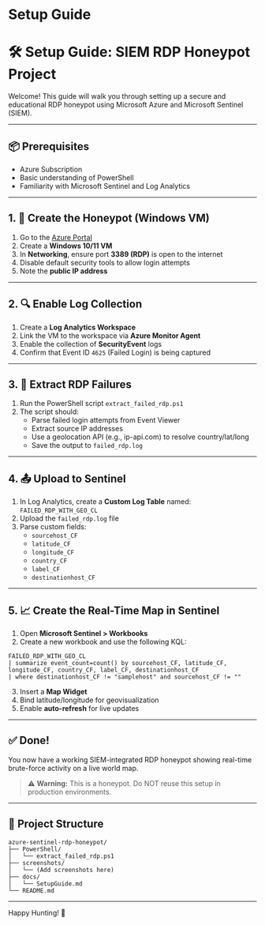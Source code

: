 # Setup Guide
# 🛠️ Setup Guide: SIEM RDP Honeypot Project

Welcome! This guide will walk you through setting up a secure and educational RDP honeypot using Microsoft Azure and Microsoft Sentinel (SIEM).

---

## 📦 Prerequisites

- Azure Subscription
- Basic understanding of PowerShell
- Familiarity with Microsoft Sentinel and Log Analytics

---

## 1. 🚀 Create the Honeypot (Windows VM)

1. Go to the [Azure Portal](https://portal.azure.com/)
2. Create a **Windows 10/11 VM**
3. In **Networking**, ensure port **3389 (RDP)** is open to the internet
4. Disable default security tools to allow login attempts
5. Note the **public IP address**

---

## 2. 🔍 Enable Log Collection

1. Create a **Log Analytics Workspace**
2. Link the VM to the workspace via **Azure Monitor Agent**
3. Enable the collection of **SecurityEvent** logs
4. Confirm that Event ID `4625` (Failed Login) is being captured

---

## 3. 📄 Extract RDP Failures

1. Run the PowerShell script `extract_failed_rdp.ps1`
2. The script should:
   - Parse failed login attempts from Event Viewer
   - Extract source IP addresses
   - Use a geolocation API (e.g., ip-api.com) to resolve country/lat/long
   - Save the output to `failed_rdp.log`

---

## 4. 📤 Upload to Sentinel

1. In Log Analytics, create a **Custom Log Table** named:  
   `FAILED_RDP_WITH_GEO_CL`
2. Upload the `failed_rdp.log` file
3. Parse custom fields:
   - `sourcehost_CF`
   - `latitude_CF`
   - `longitude_CF`
   - `country_CF`
   - `label_CF`
   - `destinationhost_CF`

---

## 5. 📈 Create the Real-Time Map in Sentinel

1. Open **Microsoft Sentinel > Workbooks**
2. Create a new workbook and use the following KQL:

```kql
FAILED_RDP_WITH_GEO_CL
| summarize event_count=count() by sourcehost_CF, latitude_CF, longitude_CF, country_CF, label_CF, destinationhost_CF
| where destinationhost_CF != "samplehost" and sourcehost_CF != ""
```

3. Insert a **Map Widget**
4. Bind latitude/longitude for geovisualization
5. Enable **auto-refresh** for live updates

---

## ✅ Done!

You now have a working SIEM-integrated RDP honeypot showing real-time brute-force activity on a live world map.

> ⚠️ **Warning:** This is a honeypot. Do NOT reuse this setup in production environments.

---

## 📂 Project Structure

```
azure-sentinel-rdp-honeypot/
├── PowerShell/
│   └── extract_failed_rdp.ps1
├── screenshots/
│   └── (Add screenshots here)
├── docs/
│   └── SetupGuide.md
└── README.md
```

---

Happy Hunting! 🎯
